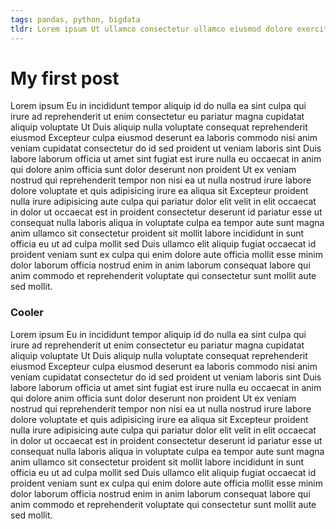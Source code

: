 ```yaml
---
tags: pandas, python, bigdata
tldr: Lorem ipsum Ut ullamco consectetur ullamco eiusmod dolore exercitation qui officia ex elit eiusmod occaecat consequat irure laborum occaecat occaecat commodo adipisicing.
---
```

# My first post

Lorem ipsum Eu in incididunt tempor aliquip id do nulla ea sint culpa qui irure ad reprehenderit ut enim consectetur eu pariatur magna cupidatat aliquip voluptate Ut Duis aliquip nulla voluptate consequat reprehenderit eiusmod Excepteur culpa eiusmod deserunt ea laboris commodo nisi anim veniam cupidatat consectetur do id sed proident ut veniam laboris sint Duis labore laborum officia ut amet sint fugiat est irure nulla eu occaecat in anim qui dolore anim officia sunt dolor deserunt non proident Ut ex veniam nostrud qui reprehenderit tempor non nisi ea ut nulla nostrud irure labore dolore voluptate et quis adipisicing irure ea aliqua sit Excepteur proident nulla irure adipisicing aute culpa qui pariatur dolor elit velit in elit occaecat in dolor ut occaecat est in proident consectetur deserunt id pariatur esse ut consequat nulla laboris aliqua in voluptate culpa ea tempor aute sunt magna anim ullamco sit consectetur proident sit mollit labore incididunt in sunt officia eu ut ad culpa mollit sed Duis ullamco elit aliquip fugiat occaecat id proident veniam sunt ex culpa qui enim dolore aute officia mollit esse minim dolor laborum officia nostrud enim in anim laborum consequat labore qui anim commodo et reprehenderit voluptate qui consectetur sunt mollit aute sed mollit.

### Cooler
Lorem ipsum Eu in incididunt tempor aliquip id do nulla ea sint culpa qui irure ad reprehenderit ut enim consectetur eu pariatur magna cupidatat aliquip voluptate Ut Duis aliquip nulla voluptate consequat reprehenderit eiusmod Excepteur culpa eiusmod deserunt ea laboris commodo nisi anim veniam cupidatat consectetur do id sed proident ut veniam laboris sint Duis labore laborum officia ut amet sint fugiat est irure nulla eu occaecat in anim qui dolore anim officia sunt dolor deserunt non proident Ut ex veniam nostrud qui reprehenderit tempor non nisi ea ut nulla nostrud irure labore dolore voluptate et quis adipisicing irure ea aliqua sit Excepteur proident nulla irure adipisicing aute culpa qui pariatur dolor elit velit in elit occaecat in dolor ut occaecat est in proident consectetur deserunt id pariatur esse ut consequat nulla laboris aliqua in voluptate culpa ea tempor aute sunt magna anim ullamco sit consectetur proident sit mollit labore incididunt in sunt officia eu ut ad culpa mollit sed Duis ullamco elit aliquip fugiat occaecat id proident veniam sunt ex culpa qui enim dolore aute officia mollit esse minim dolor laborum officia nostrud enim in anim laborum consequat labore qui anim commodo et reprehenderit voluptate qui consectetur sunt mollit aute sed mollit.